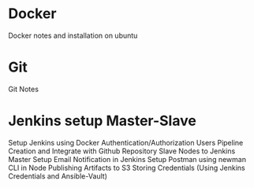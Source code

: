 # Docker
Docker notes and installation on ubuntu

# Git
Git Notes

# Jenkins setup Master-Slave
Setup Jenkins using Docker
Authentication/Authorization Users
Pipeline Creation and Integrate with Github Repository
Slave Nodes to Jenkins Master
Setup Email Notification in Jenkins
Setup Postman using newman CLI in Node
Publishing Artifacts to S3
Storing Credentials (Using Jenkins Credentials and Ansible-Vault)


  
